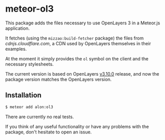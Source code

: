 meteor-ol3
==========

This package adds the files necessary to use OpenLayers 3 in a Meteor.js application.

It fetches (using the `mizzao:build-fetcher` package) the files from _cdnjs.cloudflare.com_, a CDN used by OpenLayers themselves in their examples.

At the moment it simply provides the `ol` symbol on the client and the necessary stylesheets.

The current version is based on OpenLayers [v3.10.0](https://github.com/openlayers/ol3/releases/tag/v3.10.0) release, and now the package version matches the OpenLayers version.

Installation
---

```sh
$ meteor add alon:ol3
```

There are currently no real tests.

If you think of any useful functionality or have any problems with the package, don't hesitate to open an issue.
